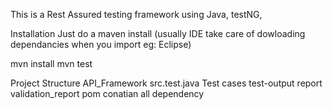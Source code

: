 
This is a Rest Assured testing framework using Java, testNG,

Installation
Just do a maven install (usually IDE take care of dowloading dependancies when you import eg: Eclipse)

mvn install 
mvn test

Project Structure
API_Framework
    src.test.java
        Test cases
    test-output
         report
    validation_report
    pom conatian all dependency 
    
